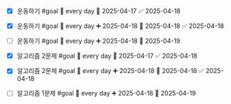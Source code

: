 - [x] 운동하기 #goal 🔁 every day 📅 2025-04-17 ✅ 2025-04-18
- [x] 운동하기 #goal 🔁 every day ➕ 2025-04-18 📅 2025-04-18 ✅ 2025-04-18
- [ ] 운동하기 #goal 🔁 every day ➕ 2025-04-18 📅 2025-04-19
- [x] 알고리즘 2문제 #goal 🔁 every day 📅 2025-04-17 ✅ 2025-04-18
- [x] 알고리즘 2문제 #goal 🔁 every day ➕ 2025-04-18 📅 2025-04-18 ✅ 2025-04-18
- [ ] 알고리즘 1문제 #goal 🔁 every day ➕ 2025-04-18 📅 2025-04-19



